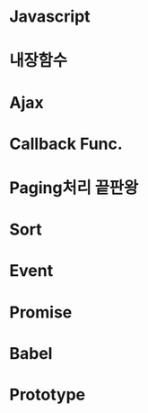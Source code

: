 # Javascript

# 내장함수

# Ajax

# Callback Func.

# Paging처리 끝판왕

# Sort

# Event

# Promise

# Babel

# Prototype

